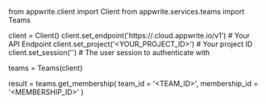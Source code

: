 from appwrite.client import Client
from appwrite.services.teams import Teams

client = Client()
client.set_endpoint('https://<REGION>.cloud.appwrite.io/v1') # Your API Endpoint
client.set_project('<YOUR_PROJECT_ID>') # Your project ID
client.set_session('') # The user session to authenticate with

teams = Teams(client)

result = teams.get_membership(
    team_id = '<TEAM_ID>',
    membership_id = '<MEMBERSHIP_ID>'
)
